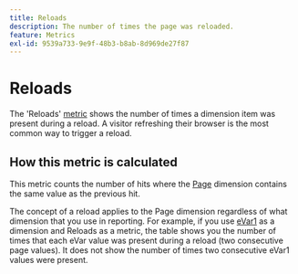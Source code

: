```yaml
---
title: Reloads
description: The number of times the page was reloaded.
feature: Metrics
exl-id: 9539a733-9e9f-48b3-b8ab-8d969de27f87
---
```

# Reloads

The 'Reloads' [metric](overview.md) shows the number of times a dimension item was present during a reload. A visitor refreshing their browser is the most common way to trigger a reload.

## How this metric is calculated

This metric counts the number of hits where the [Page](../dimensions/page.md) dimension contains the same value as the previous hit.

The concept of a reload applies to the Page dimension regardless of what dimension that you use in reporting. For example, if you use [eVar1](../dimensions/evar.md) as a dimension and Reloads as a metric, the table shows you the number of times that each eVar value was present during a reload (two consecutive page values). It does not show the number of times two consecutive eVar1 values were present.
